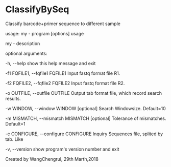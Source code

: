 # ClassifyBySeq
Classify barcode+primer sequence to different sample

usage: my - program [options] usage

my - description

optional arguments:

  -h, --help            show this help message and exit
  
  -f1 FQFILE1, --fqfile1 FQFILE1
                        Input fastq format file R1.
                        
  -f2 FQFILE2, --fqfile2 FQFILE2
                        Input fastq format file R2.
                        
  -o OUTFILE, --outfile OUTFILE
                        Output tab format file, which record search results.
                        
  -w WINDOW, --window WINDOW
                        [optional] Search Windowsize. Default=10
                        
  -m MISMATCH, --mismatch MISMATCH
                        [optional] Tolerance of mismatches. Default=1
                        
  -c CONFIGURE, --configure CONFIGURE
                        Inquiry Sequences file, splited by tab. Like
                        
  -v, --version         show program's version number and exit
  

Created by WangChengrui, 29th Marth,2018
